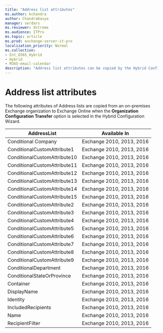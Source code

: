 ```yaml
---
title: "Address list attributes"
ms.author: kchandra
author: ChandraKavya
manager: serdars
ms.reviewer: dstrome
ms.audience: ITPro
ms.topic: article
ms.prod: exchange-server-it-pro
localization_priority: Normal
ms.collection:
- Ent_O365_Hybrid
- Hybrid
- M365-email-calendar
description: "Address list attributes can be copied by the Hybrid Configuration Wizard from your on-premises organization to Exchange Online to help simplify your hybrid deployment"
---
```


# Address list attributes

The following attributes of Address lists are copied from an on-premises Exchange organization to Exchange Online when the **Organization Configuration Transfer** option is selected in the Hybrid Configuration Wizard.

| **AddressList**              | **Available In**          |
|------------------------------|---------------------------|
| Conditional Company          | Exchange 2010, 2013, 2016 |
| ConditionalCustomAttribute1  | Exchange 2010, 2013, 2016 |
| ConditionalCustomAttribute10 | Exchange 2010, 2013, 2016 |
| ConditionalCustomAttribute11 | Exchange 2010, 2013, 2016 |
| ConditionalCustomAttribute12 | Exchange 2010, 2013, 2016 |
| ConditionalCustomAttribute13 | Exchange 2010, 2013, 2016 |
| ConditionalCustomAttribute14 | Exchange 2010, 2013, 2016 |
| ConditionalCustomAttribute15 | Exchange 2010, 2013, 2016 |
| ConditionalCustomAttribute2  | Exchange 2010, 2013, 2016 |
| ConditionalCustomAttribute3  | Exchange 2010, 2013, 2016 |
| ConditionalCustomAttribute4  | Exchange 2010, 2013, 2016 |
| ConditionalCustomAttribute5  | Exchange 2010, 2013, 2016 |
| ConditionalCustomAttribute6  | Exchange 2010, 2013, 2016 |
| ConditionalCustomAttribute7  | Exchange 2010, 2013, 2016 |
| ConditionalCustomAttribute8  | Exchange 2010, 2013, 2016 |
| ConditionalCustomAttribute9  | Exchange 2010, 2013, 2016 |
| ConditionalDepartment        | Exchange 2010, 2013, 2016 |
| ConditionalStateOrProvince   | Exchange 2010, 2013, 2016 |
| Container                    | Exchange 2010, 2013, 2016 |
| DisplayName                  | Exchange 2010, 2013, 2016 |
| Identity                     | Exchange 2010, 2013, 2016 |
| IncludedRecipients           | Exchange 2010, 2013, 2016 |
| Name                         | Exchange 2010, 2013, 2016 |
| RecipientFilter              | Exchange 2010, 2013, 2016 |
